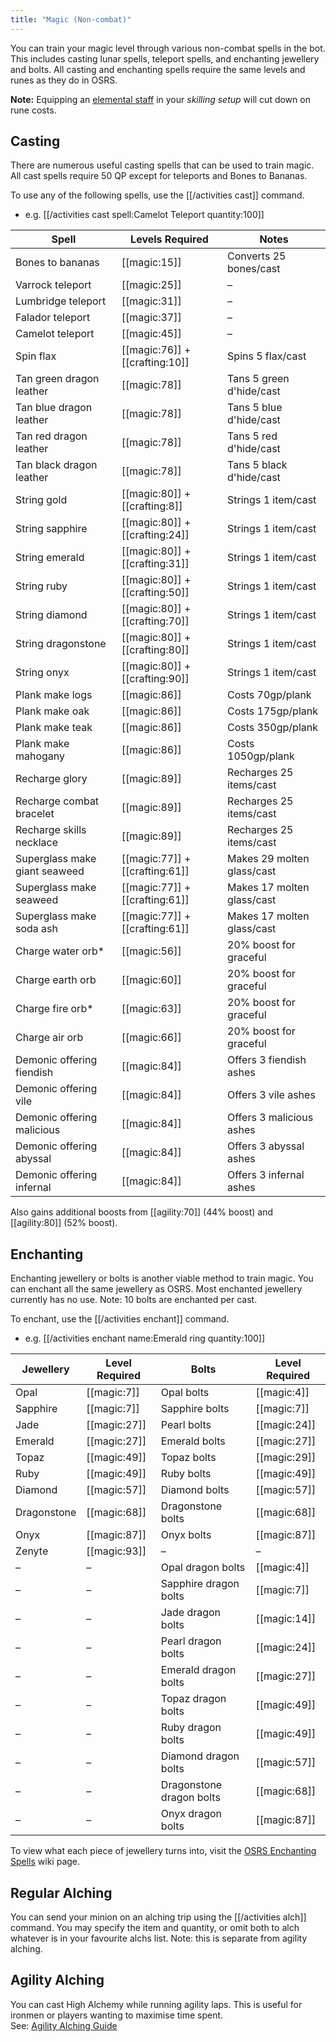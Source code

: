 ```yaml
---
title: "Magic (Non-combat)"
---
```


You can train your magic level through various non-combat spells in the bot. This includes casting lunar spells, teleport spells, and enchanting jewellery and bolts. All casting and enchanting spells require the same levels and runes as they do in OSRS.

**Note:** Equipping an [elemental staff](https://oldschool.runescape.wiki/w/Elemental_staves) in your _skilling setup_ will cut down on rune costs.

## Casting

There are numerous useful casting spells that can be used to train magic. All cast spells require 50 QP except for teleports and Bones to Bananas.

To use any of the following spells, use the [[/activities cast]] command.

- e.g. [[/activities cast spell\:Camelot Teleport quantity\:100]]

| Spell                         | Levels Required                | Notes                      |
| ----------------------------- | ------------------------------ | -------------------------- |
| Bones to bananas              | [[magic:15]]                   | Converts 25 bones/cast     |
| Varrock teleport              | [[magic:25]]                   | –                          |
| Lumbridge teleport            | [[magic:31]]                   | –                          |
| Falador teleport              | [[magic:37]]                   | –                          |
| Camelot teleport              | [[magic:45]]                   | –                          |
| Spin flax                     | [[magic:76]] + [[crafting:10]] | Spins 5 flax/cast          |
| Tan green dragon leather      | [[magic:78]]                   | Tans 5 green d'hide/cast   |
| Tan blue dragon leather       | [[magic:78]]                   | Tans 5 blue d'hide/cast    |
| Tan red dragon leather        | [[magic:78]]                   | Tans 5 red d'hide/cast     |
| Tan black dragon leather      | [[magic:78]]                   | Tans 5 black d'hide/cast   |
| String gold                   | [[magic:80]] + [[crafting:8]]  | Strings 1 item/cast        |
| String sapphire               | [[magic:80]] + [[crafting:24]] | Strings 1 item/cast        |
| String emerald                | [[magic:80]] + [[crafting:31]] | Strings 1 item/cast        |
| String ruby                   | [[magic:80]] + [[crafting:50]] | Strings 1 item/cast        |
| String diamond                | [[magic:80]] + [[crafting:70]] | Strings 1 item/cast        |
| String dragonstone            | [[magic:80]] + [[crafting:80]] | Strings 1 item/cast        |
| String onyx                   | [[magic:80]] + [[crafting:90]] | Strings 1 item/cast        |
| Plank make logs               | [[magic:86]]                   | Costs 70gp/plank           |
| Plank make oak                | [[magic:86]]                   | Costs 175gp/plank          |
| Plank make teak               | [[magic:86]]                   | Costs 350gp/plank          |
| Plank make mahogany           | [[magic:86]]                   | Costs 1050gp/plank         |
| Recharge glory                | [[magic:89]]                   | Recharges 25 items/cast    |
| Recharge combat bracelet      | [[magic:89]]                   | Recharges 25 items/cast    |
| Recharge skills necklace      | [[magic:89]]                   | Recharges 25 items/cast    |
| Superglass make giant seaweed | [[magic:77]] + [[crafting:61]] | Makes 29 molten glass/cast |
| Superglass make seaweed       | [[magic:77]] + [[crafting:61]] | Makes 17 molten glass/cast |
| Superglass make soda ash      | [[magic:77]] + [[crafting:61]] | Makes 17 molten glass/cast |
| Charge water orb\*            | [[magic:56]]                   | 20% boost for graceful     |
| Charge earth orb              | [[magic:60]]                   | 20% boost for graceful     |
| Charge fire orb\*             | [[magic:63]]                   | 20% boost for graceful     |
| Charge air orb                | [[magic:66]]                   | 20% boost for graceful     |
| Demonic offering fiendish     | [[magic:84]]                   | Offers 3 fiendish ashes    |
| Demonic offering vile         | [[magic:84]]                   | Offers 3 vile ashes        |
| Demonic offering malicious    | [[magic:84]]                   | Offers 3 malicious ashes   |
| Demonic offering abyssal      | [[magic:84]]                   | Offers 3 abyssal ashes     |
| Demonic offering infernal     | [[magic:84]]                   | Offers 3 infernal ashes    |

Also gains additional boosts from [[agility:70]] (44% boost) and [[agility:80]] (52% boost).

## Enchanting

Enchanting jewellery or bolts is another viable method to train magic. You can enchant all the same jewellery as OSRS. Most enchanted jewellery currently has no use. Note: 10 bolts are enchanted per cast.

To enchant, use the [[/activities enchant]] command.

- e.g. [[/activities enchant name\:Emerald ring quantity\:100]]

| Jewellery   | Level Required | Bolts                    | Level Required |
| ----------- | -------------- | ------------------------ | -------------- |
| Opal        | [[magic:7]]    | Opal bolts               | [[magic:4]]    |
| Sapphire    | [[magic:7]]    | Sapphire bolts           | [[magic:7]]    |
| Jade        | [[magic:27]]   | Pearl bolts              | [[magic:24]]   |
| Emerald     | [[magic:27]]   | Emerald bolts            | [[magic:27]]   |
| Topaz       | [[magic:49]]   | Topaz bolts              | [[magic:29]]   |
| Ruby        | [[magic:49]]   | Ruby bolts               | [[magic:49]]   |
| Diamond     | [[magic:57]]   | Diamond bolts            | [[magic:57]]   |
| Dragonstone | [[magic:68]]   | Dragonstone bolts        | [[magic:68]]   |
| Onyx        | [[magic:87]]   | Onyx bolts               | [[magic:87]]   |
| Zenyte      | [[magic:93]]   | –                        | –              |
| –           | –              | Opal dragon bolts        | [[magic:4]]    |
| –           | –              | Sapphire dragon bolts    | [[magic:7]]    |
| –           | –              | Jade dragon bolts        | [[magic:14]]   |
| –           | –              | Pearl dragon bolts       | [[magic:24]]   |
| –           | –              | Emerald dragon bolts     | [[magic:27]]   |
| –           | –              | Topaz dragon bolts       | [[magic:49]]   |
| –           | –              | Ruby dragon bolts        | [[magic:49]]   |
| –           | –              | Diamond dragon bolts     | [[magic:57]]   |
| –           | –              | Dragonstone dragon bolts | [[magic:68]]   |
| –           | –              | Onyx dragon bolts        | [[magic:87]]   |

To view what each piece of jewellery turns into, visit the [OSRS Enchanting Spells](https://oldschool.runescape.wiki/w/Enchantment_spells#Enchanted_gold_and_silver_jewellery) wiki page.

## Regular Alching

You can send your minion on an alching trip using the [[/activities alch]] command. You may specify the item and quantity, or omit both to alch whatever is in your favourite alchs list. Note: this is separate from agility alching.

## Agility Alching

You can cast High Alchemy while running agility laps. This is useful for ironmen or players wanting to maximise time spent.  
See: [Agility Alching Guide](https://wiki.oldschool.gg/skills/agility/agility-alching)
